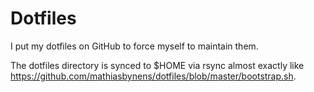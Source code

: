 Dotfiles
========

I put my dotfiles on GitHub to force myself to maintain them.

The dotfiles directory is synced to $HOME via rsync almost exactly like https://github.com/mathiasbynens/dotfiles/blob/master/bootstrap.sh.
